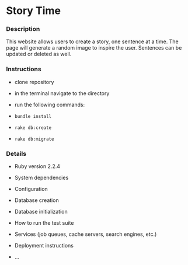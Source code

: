 # Story Time

### Description
This website allows users to create a story, one sentence at a time. The page will generate a random image to inspire the user. Sentences can be updated or deleted as well.

### Instructions

* clone repository

* in the terminal navigate to the directory

* run the following commands: 
* `bundle install`
* `rake db:create`
* `rake db:migrate`



### Details

* Ruby version 2.2.4

* System dependencies

* Configuration

* Database creation

* Database initialization

* How to run the test suite

* Services (job queues, cache servers, search engines, etc.)

* Deployment instructions

* ...
